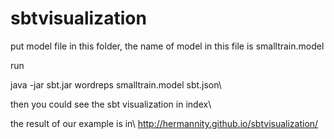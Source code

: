 # sbtvisualization

 put model file in this folder, the name of model in this file is smalltrain.model
 
 run  
 
 java -jar sbt.jar wordreps smalltrain.model sbt.json\\
 
 then you could see the sbt visualization in index\\
 
 the result of our example is in\\ http://hermannity.github.io/sbtvisualization/
